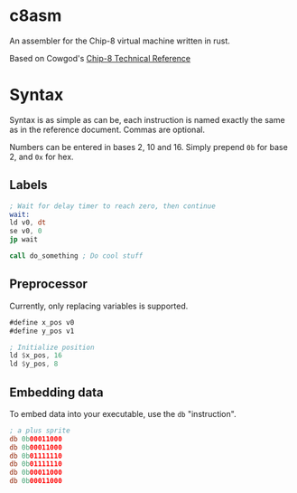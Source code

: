 # c8asm
An assembler for the Chip-8 virtual machine written in rust.

Based on Cowgod's [Chip-8 Technical Reference](http://devernay.free.fr/hacks/chip8/C8TECH10.HTM)

# Syntax
Syntax is as simple as can be, each instruction is named exactly the same as in the reference document. Commas are optional. 

Numbers can be entered in bases 2, 10 and 16. Simply prepend ```0b``` for base 2, and ```0x``` for hex.
## Labels 
```asm
; Wait for delay timer to reach zero, then continue
wait:
ld v0, dt
se v0, 0
jp wait

call do_something ; Do cool stuff
```

## Preprocessor
Currently, only replacing variables is supported.
```asm
#define x_pos v0
#define y_pos v1

; Initialize position
ld $x_pos, 16
ld $y_pos, 8
```

## Embedding data
To embed data into your executable, use the ```db``` "instruction".

```asm
; a plus sprite
db 0b00011000
db 0b00011000
db 0b01111110
db 0b01111110
db 0b00011000
db 0b00011000
````
